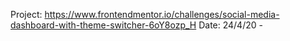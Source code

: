 Project: https://www.frontendmentor.io/challenges/social-media-dashboard-with-theme-switcher-6oY8ozp_H
Date: 24/4/20 - 
